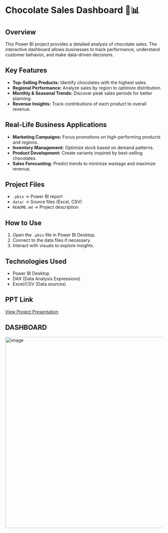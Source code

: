# Chocolate Sales Dashboard 🍫📊

## Overview
This Power BI project provides a detailed analysis of chocolate sales. The interactive dashboard allows businesses to track performance, understand customer behavior, and make data-driven decisions.

## Key Features
- **Top-Selling Products:** Identify chocolates with the highest sales.
- **Regional Performance:** Analyze sales by region to optimize distribution.
- **Monthly & Seasonal Trends:** Discover peak sales periods for better planning.
- **Revenue Insights:** Track contributions of each product to overall revenue.

## Real-Life Business Applications
- **Marketing Campaigns:** Focus promotions on high-performing products and regions.
- **Inventory Management:** Optimize stock based on demand patterns.
- **Product Development:** Create variants inspired by best-selling chocolates.
- **Sales Forecasting:** Predict trends to minimize wastage and maximize revenue.

## Project Files
- `.pbix` → Power BI report
- `data/` → Source files (Excel, CSV)
- `README.md` → Project description

## How to Use
1. Open the `.pbix` file in Power BI Desktop.
2. Connect to the data files if necessary.
3. Interact with visuals to explore insights.

## Technologies Used
- Power BI Desktop
- DAX (Data Analysis Expressions)
- Excel/CSV (Data sources)

## PPT Link
[View Project Presentation](https://lnkd.in/e8gvc_PK)


## DASHBOARD
<img width="1073" height="611" alt="image" src="https://github.com/user-attachments/assets/b548a6f0-a63f-4f4e-8dc8-936ae97c3212" />




